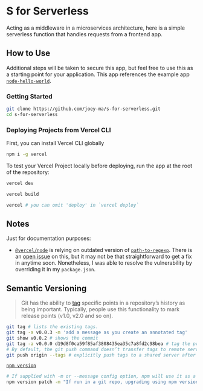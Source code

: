 # S for Serverless

Acting as a middleware in a microservices architecture, here is a simple serverless function that handles requests from a frontend app.

## How to Use

Additional steps will be taken to secure this app, but feel free to use this as a starting point for your application. This app references the example app [`node-hello-world`](https://github.com/vercel/examples/tree/main/solutions/node-hello-world).

### Getting Started

```bash
git clone https://github.com/joey-ma/s-for-serverless.git
cd s-for-serverless
```

### Deploying Projects from Vercel CLI

First, you can install Vercel CLI globally

```bash
npm i -g vercel
```

To test your Vercel Project locally before deploying, run the app at the root of the repository:

```bash
vercel dev
```

```bash
vercel build
```

```bash
vercel # you can omit 'deploy' in `vercel deploy`
```

## Notes

Just for documentation purposes: 
- [`@vercel/node`](https://github.com/vercel/vercel/tree/main/packages/node) is relying on outdated version of [`path-to-regexp`](https://github.com/pillarjs/path-to-regexp). There is an [open issue](https://github.com/vercel/vercel/issues/11543) on this, but it may not be that straightforward to get a fix in anytime soon. Nonetheless, I was able to resolve the vulnerability by overriding it in my `package.json`.

## Semantic Versioning

> Git has the ability to [tag](https://git-scm.com/book/en/v2/Git-Basics-Tagging) specific points in a repository’s history as being important. Typically, people use this functionality to mark release points (v1.0, v2.0 and so on).

```bash
git tag # lists the existing tags.
git tag -a v0.0.3 -m 'add a message as you create an annotated tag'
git show v0.0.2 # shows the commit
git tag -a v0.0.0 d19d8f0ca59f85af3808435ea35c7a8fd2c98bea # tag the project after the fact if you forgot
# By default, the git push command doesn’t transfer tags to remote servers. 
git push origin --tags # explicitly push tags to a shared server after you have created them
```

[`npm version`](https://docs.npmjs.com/cli/v8/commands/npm-version) 

```bash
# If supplied with -m or --message config option, npm will use it as a commit message when creating a version commit. If the message config contains %s then that will be replaced with the resulting version number. For example:
npm version patch -m "If run in a git repo, upgrading using npm version patch also create a version commit and tag (\%s: %s)"
```